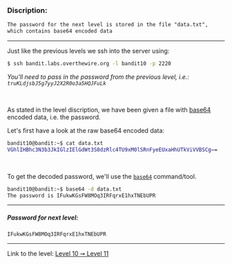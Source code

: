 ### Discription:
```txt
The password for the next level is stored in the file "data.txt",
which contains base64 encoded data
```

---


Just like the previous levels we ssh into the server using:
```zsh
$ ssh bandit.labs.overthewire.org -l bandit10 -p 2220
```

_You'll need to pass in the password from the previous level, i.e.: `truKLdjsbJ5g7yyJ2X2R0o3a5HQJFuLk`_

<br>


As stated in the level discription, we have been given a file with [base64](https://en.wikipedia.org/wiki/Base64) encoded data, i.e. the password.

Let's first have a look at the raw base64 encoded data:

```zsh
bandit10@bandit:~$ cat data.txt
VGhlIHBhc3N3b3JkIGlzIElGdWt3S0dzRlc4TU9xM0lSRnFyeEUxaHhUTkViVVBSCg==
```

<br>

To get the decoded password, we'll use the [`base64`](https://linux.die.net/man/1/base64) command/tool.

```zsh
bandit10@bandit:~$ base64 -d data.txt
The password is IFukwKGsFW8MOq3IRFqrxE1hxTNEbUPR
```

---

##### Password for next level:
    IFukwKGsFW8MOq3IRFqrxE1hxTNEbUPR

---

Link to the level: [Level 10 ➙ Level 11](https://overthewire.org/wargames/bandit/bandit11.html)
